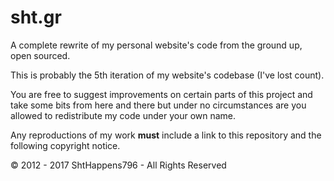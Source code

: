 # sht.gr
A complete rewrite of my personal website's code from the ground up, open sourced.

This is probably the 5th iteration of my website's codebase (I've lost count).

You are free to suggest improvements on certain parts of this project and take some bits from here and there but under no circumstances are you allowed to redistribute my code under your own name.

Any reproductions of my work **must** include a link to this repository and the following copyright notice.

© 2012 - 2017 ShtHappens796 - All Rights Reserved
